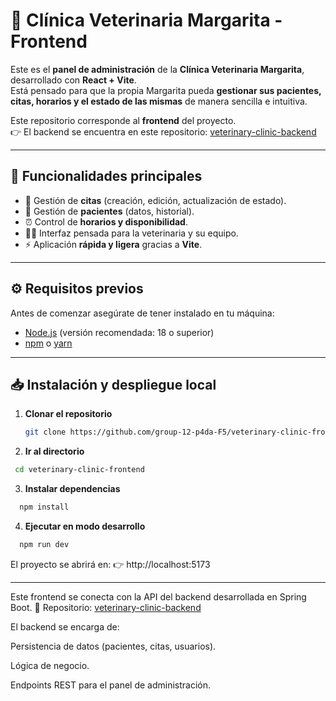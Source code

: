 # 🐾 Clínica Veterinaria Margarita - Frontend

Este es el **panel de administración** de la **Clínica Veterinaria Margarita**, desarrollado con **React + Vite**.  
Está pensado para que la propia Margarita pueda **gestionar sus pacientes, citas, horarios y el estado de las mismas** de manera sencilla e intuitiva.

Este repositorio corresponde al **frontend** del proyecto.  
👉 El backend se encuentra en este repositorio: [veterinary-clinic-backend](https://github.com/group-12-p4da-F5/veterinary-clinic-backend)

---

## 🚀 Funcionalidades principales

- 📅 Gestión de **citas** (creación, edición, actualización de estado).  
- 🐶 Gestión de **pacientes** (datos, historial).  
- ⏰ Control de **horarios y disponibilidad**.  
- 👩‍⚕️ Interfaz pensada para la veterinaria y su equipo.  
- ⚡ Aplicación **rápida y ligera** gracias a **Vite**.

---

## ⚙️ Requisitos previos

Antes de comenzar asegúrate de tener instalado en tu máquina:

- [Node.js](https://nodejs.org/) (versión recomendada: 18 o superior)  
- [npm](https://www.npmjs.com/) o [yarn](https://yarnpkg.com/)  

---

## 📥 Instalación y despliegue local

1. **Clonar el repositorio**
   ```bash
   git clone https://github.com/group-12-p4da-F5/veterinary-clinic-frontend.git
    ```
 2. **Ir al directorio**
 ```bash
  cd veterinary-clinic-frontend
 ```
3. **Instalar dependencias**
```bash
  npm install
 ```
4. **Ejecutar en modo desarrollo**
```bash
  npm run dev
 ```
El proyecto se abrirá en:
👉 http://localhost:5173

---
Este frontend se conecta con la API del backend desarrollada en Spring Boot.
📌 Repositorio: [veterinary-clinic-backend](https://github.com/group-12-p4da-F5/veterinary-clinic-backend)

El backend se encarga de:

Persistencia de datos (pacientes, citas, usuarios).

Lógica de negocio.

Endpoints REST para el panel de administración.
